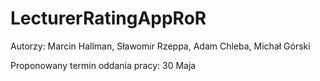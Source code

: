 # LecturerRatingAppRoR

Autorzy: Marcin Hallman, Sławomir Rzeppa, Adam Chleba, Michał Górski

Proponowany termin oddania pracy: 30 Maja

